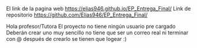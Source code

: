 El link de la pagina web https://elias946.github.io/EP_Entrega_Final/
Link de repositorio  https://github.com/Elias946/EP_Entrega_Final/

Hola profesor/Tutora El proyecto no tiene ningún usuario pre cargado Deberán crear uno muy sencillo no tiene que ser un correo real ni terminar con @ después de crearlo se tienen que logear :)
